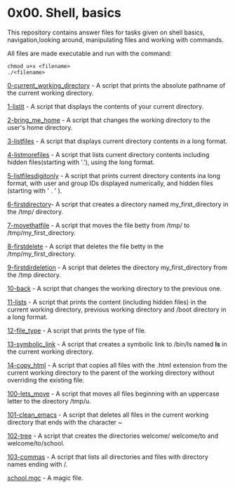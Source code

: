 # 0x00. Shell, basics

This repository contains answer files for tasks given on shell basics, navigation,looking around, manipulating files and working with commands.

All files are made executable and run with the command:

```
chmod u+x <filename>
./<filename>

```

[0-current_working_directory](0-current_working_directory) - A script that prints the absolute pathname of the current working directory.

[1-listit](1-listit) - A script that displays the contents of your current directory.

[2-bring_me_home](2-bring_me_home) - A script that changes the working directory to the user's home directory.

[3-listfiles](3-listfiles) - A script that displays current directory contents in a long format.

[4-listmorefiles](4-listmorefiles) - A script that lists current directory contents including hidden files(starting with '.'), using the long format.

[5-listfilesdigitonly](5-listfilesdigitonly) - A script that prints current directory contents ina long format, with user and group IDs displayed numerically, and hidden files (starting with ' . ' ).

[6-firstdirectory](6-firstdirectory)- A script that creates a directory named my_first_directory in the /tmp/ directory.

[7-movethatfile](7-movethatfile) - A script that moves the file betty from /tmp/ to /tmp/my_first_directory.

[8-firstdelete](8-firstdelete) - A script that deletes the file betty in the /tmp/my_first_directory.

[9-firstdirdeletion](9-firstdirdeletion) - A script that deletes the directory my_first_directory from the /tmp directory.

[10-back](10-back) - A script that changes the working directory to the previous one.

[11-lists](11-lists) - A script that prints the content (including hidden files) in the current working directory, previous working directory and /boot directory in a long format.

[12-file_type](12-file_type) - A script that prints the type of file.

[13-symbolic_link](13-symbolic_link) - A script that creates a symbolic link to /bin/ls named __ls__ in the current working directory.

[14-copy_html](14-copy_html) - A script that copies all files with the .html extension from the current working directory to the parent of the working directory without overriding the existing file.

[100-lets_move](100-lets_move) - A script that moves all files beginning with an uppercase letter to the directory /tmp/u.

[101-clean_emacs](101-clean_emacs) - A script that deletes all files in the current working directory that ends with the character ~

[102-tree](102-tree) - A script that creates the directories welcome/ welcome/to and welcome/to/school.

[103-commas](103-commas) - A script that lists all directories and files with directory names ending with /.

[school.mgc](school.mgc) - A magic file.
